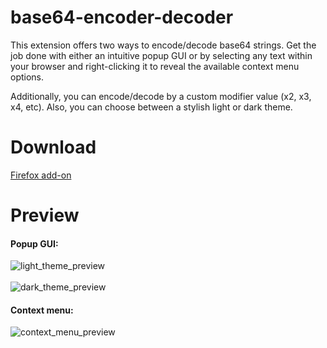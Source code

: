 # base64-encoder-decoder
This extension offers two ways to encode/decode base64 strings. Get the job done with either an intuitive popup GUI or by selecting any text within your browser and right-clicking it to reveal the available context menu options. 

Additionally, you can encode/decode by a custom modifier value (x2, x3, x4, etc). Also, you can choose between a stylish light or dark theme.

# Download
[Firefox add-on](https://addons.mozilla.org/en-US/firefox/addon/base64-encode-decode/)

# Preview
#### Popup GUI:<br>
![light_theme_preview](https://github.com/drewmarsh/base64-encoder-decoder/assets/78824781/9c0d8ea8-a934-466b-87df-1e19810c1089)
<br><br>
![dark_theme_preview](https://github.com/drewmarsh/base64-encoder-decoder/assets/78824781/e10b345b-dba9-46de-a885-ec5bc8cc14b3)

#### Context menu:<br>
![context_menu_preview](https://github.com/drewmarsh/base64-encoder-decoder/assets/78824781/08a9191e-cc5f-465e-a454-47674fc609b9)


